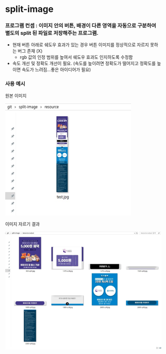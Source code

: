 # split-image
### 프로그램 컨셉 : 이미지 안의 버튼, 배경이 다른 영역을 자동으로 구분하여 별도의 split 된 파일로 저장해주는 프로그램.

- 현재 버튼 아래로 쉐도우 효과가 있는 경우 버튼 이미지를 정상적으로 자르지 못하는 버그 존재 (X)
  - rgb 값의 인정 범위를 높여서 쉐도우 효과도 인지하도록 수정함
- 속도 개선 및 정확도 개선이 필요. (속도를 높이려면 정확도가 떨어지고 정확도를 높이면 속도가 느려짐...좋은 아이디어가 필요)

### 사용 예시

원본 이미지

![before](./example/original.jpg)

이미지 자르기 결과

![after](./example/complete.jpg)